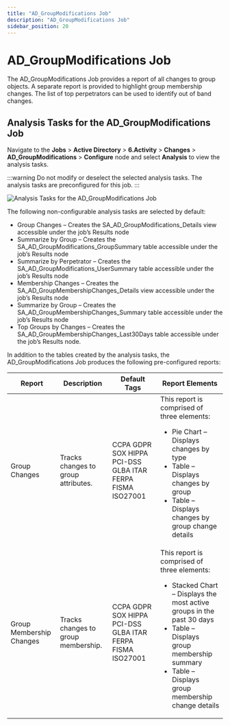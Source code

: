 ```yaml
---
title: "AD_GroupModifications Job"
description: "AD_GroupModifications Job"
sidebar_position: 20
---
```


# AD_GroupModifications Job

The AD_GroupModifications Job provides a report of all changes to group objects. A separate report
is provided to highlight group membership changes. The list of top perpetrators can be used to
identify out of band changes.

## Analysis Tasks for the AD_GroupModifications Job

Navigate to the **Jobs** > **Active Directory** > **6.Activity** > **Changes** >
**AD_GroupModifications** > **Configure** node and select **Analysis** to view the analysis tasks.

:::warning
Do not modify or deselect the selected analysis tasks. The analysis tasks are
preconfigured for this job.
:::


![Analysis Tasks for the AD_GroupModifications Job](/images/accessanalyzer/12.0/solutions/activedirectory/activity/changes/groupmodificationsanalysis.webp)

The following non-configurable analysis tasks are selected by default:

- Group Changes – Creates the SA_AD_GroupModifications_Details view accessible under the job’s
  Results node
- Summarize by Group – Creates the SA_AD_GroupModifications_GroupSummary table accessible under the
  job’s Results node
- Summarize by Perpetrator – Creates the SA_AD_GroupModifications_UserSummary table accessible under
  the job’s Results node
- Membership Changes – Creates the SA_AD_GroupMembershipChanges_Details view accessible under the
  job’s Results node
- Summarize by Group – Creates the SA_AD_GroupMembershipChanges_Summary table accessible under the
  job’s Results node
- Top Groups by Changes – Creates the SA_AD_GroupMembershipChanges_Last30Days table accessible under
  the job’s Results node.

In addition to the tables created by the analysis tasks, the AD_GroupModifications Job produces the
following pre-configured reports:

| Report                   | Description                         | Default Tags                                               | Report Elements                                                                                                                                                                                                                              |
| ------------------------ | ----------------------------------- | ---------------------------------------------------------- | -------------------------------------------------------------------------------------------------------------------------------------------------------------------------------------------------------------------------------------------- |
| Group Changes            | Tracks changes to group attributes. | CCPA GDPR SOX HIPPA PCI-DSS GLBA ITAR FERPA FISMA ISO27001 | This report is comprised of three elements: <ul><li>Pie Chart – Displays changes by type</li><li>Table – Displays changes by group</li><li>Table – Displays changes by group change details</li></ul>                                        |
| Group Membership Changes | Tracks changes to group membership. | CCPA GDPR SOX HIPPA PCI-DSS GLBA ITAR FERPA FISMA ISO27001 | This report is comprised of three elements: <ul><li>Stacked Chart – Displays the most active groups in the past 30 days</li><li>Table – Displays group membership summary</li><li>Table – Displays group membership change details</li></ul> |
